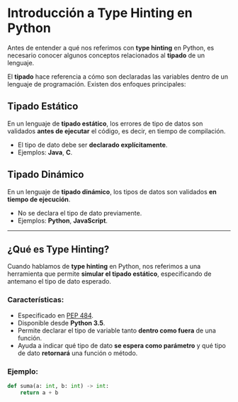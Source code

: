 # Introducción a Type Hinting en Python

Antes de entender a qué nos referimos con **type hinting** en Python, es necesario conocer algunos conceptos relacionados al **tipado** de un lenguaje.

El **tipado** hace referencia a cómo son declaradas las variables dentro de un lenguaje de programación. Existen dos enfoques principales:

## Tipado Estático

En un lenguaje de **tipado estático**, los errores de tipo de datos son validados **antes de ejecutar** el código, es decir, en tiempo de compilación.  
- El tipo de dato debe ser **declarado explícitamente**.  
- Ejemplos: **Java**, **C**.

## Tipado Dinámico

En un lenguaje de **tipado dinámico**, los tipos de datos son validados **en tiempo de ejecución**.  
- No se declara el tipo de dato previamente.  
- Ejemplos: **Python**, **JavaScript**.

---

## ¿Qué es Type Hinting?

Cuando hablamos de **type hinting** en Python, nos referimos a una herramienta que permite **simular el tipado estático**, especificando de antemano el tipo de dato esperado.

### Características:

- Especificado en [PEP 484](https://peps.python.org/pep-0484/).
- Disponible desde **Python 3.5**.
- Permite declarar el tipo de variable tanto **dentro como fuera** de una función.
- Ayuda a indicar qué tipo de dato **se espera como parámetro** y qué tipo de dato **retornará** una función o método.

### Ejemplo:

```python
def suma(a: int, b: int) -> int:
    return a + b
